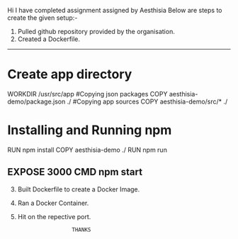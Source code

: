 Hi I have completed assignment assigned by Aesthisia 
	Below are steps to create the given setup:-
1. Pulled github repository provided by the organisation.
2. Created a Dockerfile.
---------------------------------------------------------------------------------------------------------------------------------------------------------------------------------
# Create app directory
WORKDIR /usr/src/app
#Copying json packages
COPY aesthisia-demo/package.json ./
#Copying app sources
COPY aesthisia-demo/src/* ./
# Installing and Running npm
RUN npm install
COPY aesthisia-demo ./
RUN npm run

EXPOSE 3000
CMD npm start
--------------------------------------------------------------------------------------------------------------------------------------------------------------------------------
3. Built Dockerfile to create a Docker Image.
4. Ran a Docker Container.
5. Hit on the repective port.



 						THANKS
